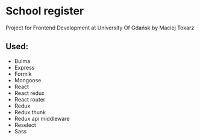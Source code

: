 # School register

Project for Frontend Development at University Of Gdańsk by Maciej Tokarz

## Used:
- Bulma
- Express
- Formik
- Mongoose
- React
- React redux
- React router
- Redux
- Redux thunk
- Redux api middleware
- Reselect
- Sass